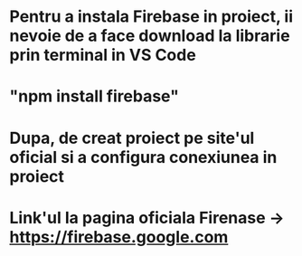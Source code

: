 # Pentru a instala Firebase in proiect, ii nevoie de a face download la librarie prin terminal in VS Code
# "npm install firebase"
# Dupa, de creat proiect pe site'ul oficial si a configura conexiunea in proiect
# Link'ul la pagina oficiala Firenase -> https://firebase.google.com
